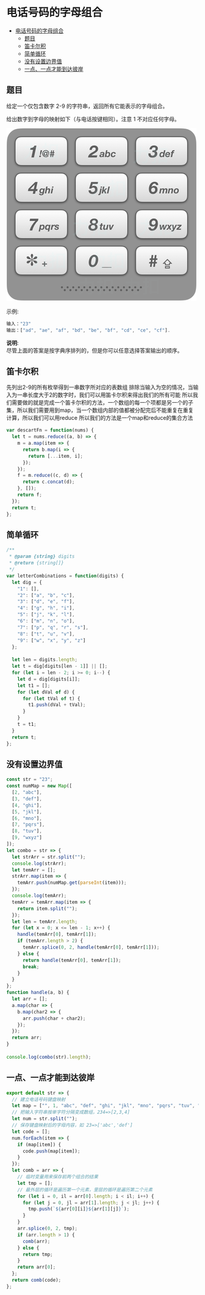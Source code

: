 电话号码的字母组合
===
<!-- TOC -->

- [电话号码的字母组合](#电话号码的字母组合)
  - [题目](#题目)
  - [笛卡尔积](#笛卡尔积)
  - [简单循环](#简单循环)
  - [没有设置边界值](#没有设置边界值)
  - [一点、一点才能到达彼岸](#一点一点才能到达彼岸)

<!-- /TOC -->

## 题目
给定一个仅包含数字 2-9 的字符串，返回所有它能表示的字母组合。

给出数字到字母的映射如下（与电话按键相同）。注意 1 不对应任何字母。

![17_telephone_keypad](../resource/assets/算法/17_telephone_keypad.png)

示例:
```js
输入："23"
输出：["ad", "ae", "af", "bd", "be", "bf", "cd", "ce", "cf"].
```

**说明**:  
尽管上面的答案是按字典序排列的，但是你可以任意选择答案输出的顺序。

## 笛卡尔积
先列出2-9的所有枚举得到一串数字所对应的表数组 排除当输入为空的情况，当输入为一串长度大于2的数字时，我们可以用笛卡尔积来得出我们的所有可能 所以我们需要做的就是完成一个笛卡尔积的方法，一个数组的每一个项都是另一个的子集，所以我们需要用到map，当一个数组内部的值都被分配完后不能重复在重复计算，所以我们可以用reduce 所以我们的方法是一个map和reduce的集合方法

```javascript
var descartFn = function(nums) {
  let t = nums.reduce((a, b) => {
    m = a.map(item => {
      return b.map(i => {
        return [...item, i];
      });
    });
    f = m.reduce((c, d) => {
      return c.concat(d);
    }, []);
    return f;
  });
  return t;
};
```

## 简单循环
```js
/**
 * @param {string} digits
 * @return {string[]}
 */
var letterCombinations = function(digits) {
  let dig = {
    "1": [],
    "2": ["a", "b", "c"],
    "3": ["d", "e", "f"],
    "4": ["g", "h", "i"],
    "5": ["j", "k", "l"],
    "6": ["m", "n", "o"],
    "7": ["p", "q", "r", "s"],
    "8": ["t", "u", "v"],
    "9": ["w", "x", "y", "z"]
  };

  let len = digits.length;
  let t = dig[digits[len - 1]] || [];
  for (let i = len - 2; i >= 0; i--) {
    let d = dig[digits[i]];
    let t1 = [];
    for (let dVal of d) {
      for (let tVal of t) {
        t1.push(dVal + tVal);
      }
    }
    t = t1;
  }
  return t;
};
```

## 没有设置边界值
```js
const str = "23";
const numMap = new Map([
  [2, "abc"],
  [3, "def"],
  [4, "ghi"],
  [5, "jkl"],
  [6, "mno"],
  [7, "pqrs"],
  [8, "tuv"],
  [9, "wxyz"]
]);
let combo = str => {
  let strArr = str.split("");
  console.log(strArr);
  let temArr = [];
  strArr.map(item => {
    temArr.push(numMap.get(parseInt(item)));
  });
  console.log(temArr);
  temArr = temArr.map(item => {
    return item.split("");
  });
  let len = temArr.length;
  for (let x = 0; x <= len - 1; x++) {
    handle(temArr[0], temArr[1]);
    if (temArr.length > 2) {
      temArr.splice(0, 2, handle(temArr[0], temArr[1]));
    } else {
      return handle(temArr[0], temArr[1]);
      break;
    }
  }
};
function handle(a, b) {
  let arr = [];
  a.map(char => {
    b.map(char2 => {
      arr.push(char + char2);
    });
  });
  return arr;
}

console.log(combo(str).length);
```

## 一点、一点才能到达彼岸
```js
export default str => {
  // 建立电话号码键盘映射
  let map = ["", 1, "abc", "def", "ghi", "jkl", "mno", "pqrs", "tuv", "wxyz"];
  // 把输入字符串按单字符分隔变成数组，234=>[2,3,4]
  let num = str.split("");
  // 保存键盘映射后的字母内容，如 23=>['abc','def']
  let code = [];
  num.forEach(item => {
    if (map[item]) {
      code.push(map[item]);
    }
  });
  let comb = arr => {
    // 临时变量用来保存前两个组合的结果
    let tmp = [];
    // 最外层的循环是遍历第一个元素，里层的循环是遍历第二个元素
    for (let i = 0, il = arr[0].length; i < il; i++) {
      for (let j = 0, jl = arr[1].length; j < jl; j++) {
        tmp.push(`${arr[0][i]}${arr[1][j]}`);
      }
    }
    arr.splice(0, 2, tmp);
    if (arr.length > 1) {
      comb(arr);
    } else {
      return tmp;
    }
    return arr[0];
  };
  return comb(code);
};
```